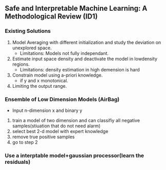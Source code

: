 
## Safe and Interpretable Machine Learning: A Methodological Review (ID1)
### Existing Solutions
1. Model Averaging  with different initialization and study the deviation on unexplored space.
    *   Limitations: Models not fully independant.
2.  Estimate input space density and deactivate the model in lowdensity regions.
      *   Limitations: density estimation in high demension is hard
3. Constrain model using a-priori knowledge.
    * if y and x monotonical.
4. Limiting the output range.
### Ensemble of Low Dimension Models (AirBag)
* Input n-dimension x and binary y
1. train a model of two dimension and can classifiy all negative samples(stiuation that do not need  alarm)
2.  select best 2-d model with expert knowledge
3.  remove true positive samples
4.  go to step 2
### Use a interptable model+gaussian processor(learn the residuals)